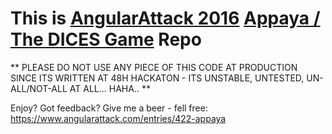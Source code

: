 # This is [AngularAttack 2016](https://www.angularattack.com) [Appaya / The DICES Game](https://www.angularattack.com/entries/422-appaya) Repo

** PLEASE DO NOT USE ANY PIECE OF THIS CODE AT PRODUCTION SINCE ITS WRITTEN AT 48H HACKATON - ITS UNSTABLE, UNTESTED, UN-ALL/NOT-ALL AT ALL...  HAHA.. **

Enjoy? Got feedback? Give me a beer - fell free: https://www.angularattack.com/entries/422-appaya
